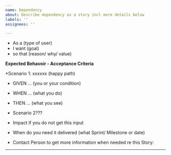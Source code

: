 ```yaml
---
name: Dependency
about: Describe dependency as a story incl more details below
labels: ''
assignees: ''

---
```


* As a (type of user)
* I want (goal) 
* so that (reason/ why/ value) 

**Expected Behavoir - Acceptance Criteria**	

*Scenario 1: xxxxxx (happy path)
* GIVEN ... (you or your condition)
* WHEN ... (what you do) 
* THEN ... (what you see) 

* Scenario 2???

* Impact if you do not get this input 
* When do you need it delivered (what Sprint/ Milestone or date) 
* Contact Person to get more information when needed re this Story: 

----

